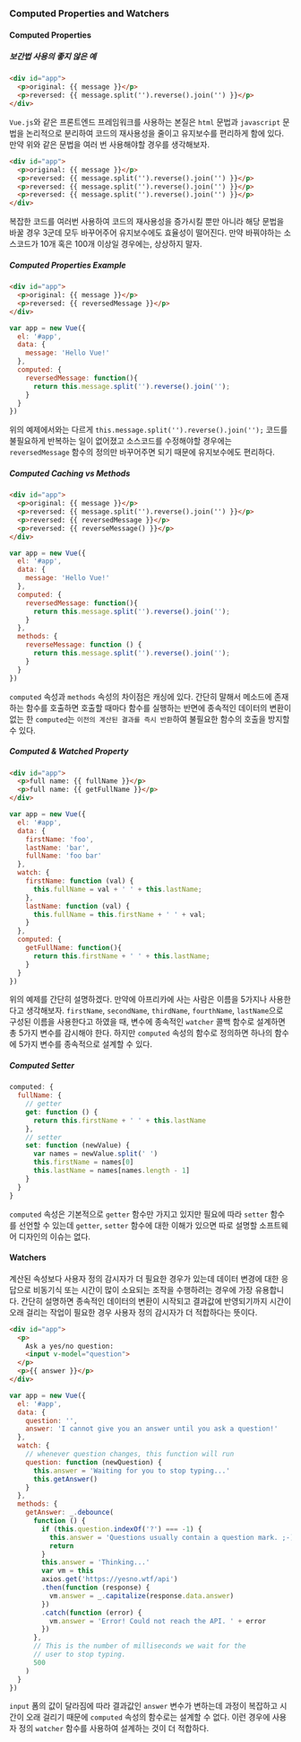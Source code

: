 
### Computed Properties and Watchers

#### Computed Properties

##### 보간법 사용의 좋지 않은 예

```html
<div id="app">
  <p>original: {{ message }}</p>
  <p>reversed: {{ message.split('').reverse().join('') }}</p>
</div>
```

`Vue.js`와 같은 프론트엔드 프레임워크를 사용하는 본질은 `html` 문법과 `javascript` 문법을 논리적으로
분리하여 코드의 재사용성을 줄이고 유지보수를 편리하게 함에 있다. 만약 위와 같은 문법을 여러 번 사용해야할
경우를 생각해보자.

```html
<div id="app">
  <p>original: {{ message }}</p>
  <p>reversed: {{ message.split('').reverse().join('') }}</p>
  <p>reversed: {{ message.split('').reverse().join('') }}</p>
  <p>reversed: {{ message.split('').reverse().join('') }}</p>
</div>
```

복잡한 코드를 여러번 사용하여 코드의 재사용성을 증가시킬 뿐만 아니라 해당 문법을 바꿀 경우 3군데 모두
바꾸어주어 유지보수에도 효율성이 떨어진다. 만약 바꿔야하는 소스코드가 10개 혹은 100개 이상일 경우에는,
상상하지 말자.


##### Computed Properties Example

```html
<div id="app">
  <p>original: {{ message }}</p>
  <p>reversed: {{ reversedMessage }}</p>
</div>
```

```js
var app = new Vue({
  el: '#app',
  data: {
    message: 'Hello Vue!'
  },
  computed: {
    reversedMessage: function(){
      return this.message.split('').reverse().join('');
    }
  }
})
```

위의 예제에서와는 다르게 `this.message.split('').reverse().join('');` 코드를 불필요하게
반복하는 일이 없어졌고 소스코드를 수정해야할 경우에는 `reversedMessage` 함수의 정의만 바꾸어주면
되기 때문에 유지보수에도 편리하다.


##### Computed Caching vs Methods

```html
<div id="app">
  <p>original: {{ message }}</p>
  <p>reversed: {{ message.split('').reverse().join('') }}</p>
  <p>reversed: {{ reversedMessage }}</p>
  <p>reversed: {{ reverseMessage() }}</p>
</div>
```

```js
var app = new Vue({
  el: '#app',
  data: {
    message: 'Hello Vue!'
  },
  computed: {
    reversedMessage: function(){
      return this.message.split('').reverse().join('');
    }
  },
  methods: {
    reverseMessage: function () {
      return this.message.split('').reverse().join('');
    }
  }
})
```

`computed` 속성과 `methods` 속성의 차이점은 캐싱에 있다. 간단히 말해서 메소드에 존재하는 함수를
호출하면 호출할 때마다 함수를 실행하는 반면에 종속적인 데이터의 변환이 없는 한 `computed`는
`이전의 계산된 결과를 즉시 반환`하여 불필요한 함수의 호출을 방지할 수 있다.


##### Computed & Watched Property

```html
<div id="app">
  <p>full name: {{ fullName }}</p>
  <p>full name: {{ getFullName }}</p>
</div>
```

```js
var app = new Vue({
  el: '#app',
  data: {
    firstName: 'foo',
    lastName: 'bar',
    fullName: 'foo bar'
  },
  watch: {
    firstName: function (val) {
      this.fullName = val + ' ' + this.lastName;
    },
    lastName: function (val) {
      this.fullName = this.firstName + ' ' + val;
    }
  },
  computed: {
    getFullName: function(){
      return this.firstName + ' ' + this.lastName;
    }
  }
})
```

위의 예제를 간단히 설명하겠다. 만약에 아프리카에 사는 사람은 이름을 5가지나 사용한다고 생각해보자.
`firstName`, `secondName`, `thirdName`, `fourthName`, `lastName`으로 구성된 이름을
사용한다고 하였을 때, 변수에 종속적인 `watcher` 콜백 함수로 설계하면 총 5가지 변수를 감시해야 한다.
하지만 `computed` 속성의 함수로 정의하면 하나의 함수에 5가지 변수를 종속적으로 설계할 수 있다.


##### Computed Setter

```js
computed: {
  fullName: {
    // getter
    get: function () {
      return this.firstName + ' ' + this.lastName
    },
    // setter
    set: function (newValue) {
      var names = newValue.split(' ')
      this.firstName = names[0]
      this.lastName = names[names.length - 1]
    }
  }
}
```

`computed` 속성은 기본적으로 `getter` 함수만 가지고 있지만 필요에 따라 `setter` 함수를 선언할 수
있는데 `getter`, `setter` 함수에 대한 이해가 있으면 따로 설명할 소프트웨어 디자인의 이슈는 없다.


#### Watchers

계산된 속성보다 사용자 정의 감시자가 더 필요한 경우가 있는데 데이터 변경에 대한 응답으로 비동기식 또는
시간이 많이 소요되는 조작을 수행하려는 경우에 가장 유용합니다. 간단히 설명하면 종속적인 데이터의 변환이
시작되고 결과값에 반영되기까지 시간이 오래 걸리는 작업이 필요한 경우 사용자 정의 감시자가 더 적합하다는
뜻이다.

```html
<div id="app">
  <p>
    Ask a yes/no question:
    <input v-model="question">
  </p>
  <p>{{ answer }}</p>
</div>
```

```js
var app = new Vue({
  el: '#app',
  data: {
    question: '',
    answer: 'I cannot give you an answer until you ask a question!'
  },
  watch: {
    // whenever question changes, this function will run
    question: function (newQuestion) {
      this.answer = 'Waiting for you to stop typing...'
      this.getAnswer()
    }
  },
  methods: {
    getAnswer: _.debounce(
      function () {
        if (this.question.indexOf('?') === -1) {
          this.answer = 'Questions usually contain a question mark. ;-)'
          return
        }
        this.answer = 'Thinking...'
        var vm = this
        axios.get('https://yesno.wtf/api')
        .then(function (response) {
          vm.answer = _.capitalize(response.data.answer)
        })
        .catch(function (error) {
          vm.answer = 'Error! Could not reach the API. ' + error
        })
      },
      // This is the number of milliseconds we wait for the
      // user to stop typing.
      500
    )
  }
})
```

`input` 폼의 값이 달라짐에 따라 결과값인 `answer` 변수가 변하는데 과정이 복잡하고 시간이 오래 걸리기
때문에 `computed` 속성의 함수로는 설계할 수 없다. 이런 경우에 사용자 정의 `watcher` 함수를 사용하여
설계하는 것이 더 적합하다.
